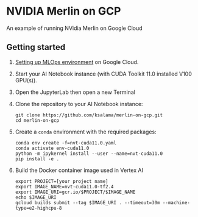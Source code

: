 # NVIDIA Merlin on GCP
An example of running NVidia Merlin on Google Cloud

## Getting started

1. [Setting up MLOps environment](provision) on Google Cloud.
2. Start your AI Notebook instance (with CUDA Toolkit 11.0 installed V100 GPU(s)).
3. Open the JupyterLab then open a new Terminal
4. Clone the repository to your AI Notebook instance:
    ```
    git clone https://github.com/ksalama/merlin-on-gcp.git
    cd merlin-on-gcp
    ```
5. Create a `conda` environment with the required packages:
    ```
    conda env create -f=nvt-cuda11.0.yaml
    conda activate env-cuda11.0
    python -m ipykernel install --user --name=nvt-cuda11.0
    pip install -e .
    ```
    
6. Build the Docker container image used in Vertex AI
    ```
    export PROJECT=[your project name]
    export IMAGE_NAME=nvt-cuda11.0-tf2.4
    export IMAGE_URI=gcr.io/$PROJECT/$IMAGE_NAME
    echo $IMAGE_URI
    gcloud builds submit --tag $IMAGE_URI . --timeout=30m --machine-type=e2-highcpu-8
    ```


